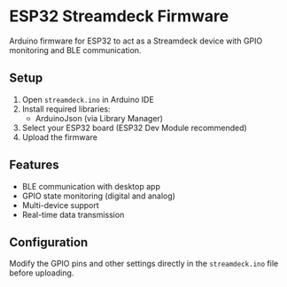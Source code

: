 # ESP32 Streamdeck Firmware

Arduino firmware for ESP32 to act as a Streamdeck device with GPIO monitoring and BLE communication.

## Setup

1. Open `streamdeck.ino` in Arduino IDE
2. Install required libraries:
   - ArduinoJson (via Library Manager)
3. Select your ESP32 board (ESP32 Dev Module recommended)
4. Upload the firmware

## Features

- BLE communication with desktop app
- GPIO state monitoring (digital and analog)
- Multi-device support
- Real-time data transmission

## Configuration

Modify the GPIO pins and other settings directly in the `streamdeck.ino` file before uploading.
